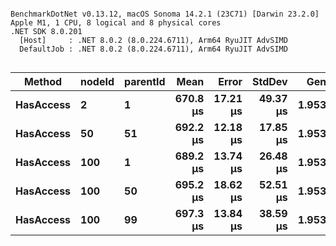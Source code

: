 ```

BenchmarkDotNet v0.13.12, macOS Sonoma 14.2.1 (23C71) [Darwin 23.2.0]
Apple M1, 1 CPU, 8 logical and 8 physical cores
.NET SDK 8.0.201
  [Host]     : .NET 8.0.2 (8.0.224.6711), Arm64 RyuJIT AdvSIMD
  DefaultJob : .NET 8.0.2 (8.0.224.6711), Arm64 RyuJIT AdvSIMD


```
| Method    | nodeId | parentId | Mean     | Error    | StdDev   | Gen0   | Allocated |
|---------- |------- |--------- |---------:|---------:|---------:|-------:|----------:|
| **HasAccess** | **2**      | **1**        | **670.8 μs** | **17.21 μs** | **49.37 μs** | **1.9531** |  **12.97 KB** |
| **HasAccess** | **50**     | **51**       | **692.2 μs** | **12.18 μs** | **17.85 μs** | **1.9531** |  **12.86 KB** |
| **HasAccess** | **100**    | **1**        | **689.2 μs** | **13.74 μs** | **26.48 μs** | **1.9531** |  **12.91 KB** |
| **HasAccess** | **100**    | **50**       | **695.2 μs** | **18.62 μs** | **52.51 μs** | **1.9531** |  **13.12 KB** |
| **HasAccess** | **100**    | **99**       | **697.3 μs** | **13.84 μs** | **38.59 μs** | **1.9531** |  **12.96 KB** |
